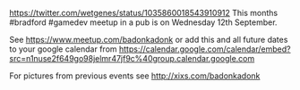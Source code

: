 https://twitter.com/wetgenes/status/1035860018543910912 This months #bradford #gamedev meetup in a pub is on Wednesday 12th September.

See https://www.meetup.com/badonkadonk or
add this and all future dates to your google calendar from https://calendar.google.com/calendar/embed?src=n1nuse2f649go98jelmr47jf9c%40group.calendar.google.com

For pictures from previous events see http://xixs.com/badonkadonk